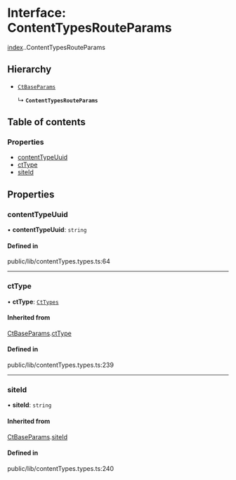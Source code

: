 # Interface: ContentTypesRouteParams

[index](../wiki/index).[<internal>](../wiki/index.%3Cinternal%3E).ContentTypesRouteParams

## Hierarchy

- [`CtBaseParams`](../wiki/index.%3Cinternal%3E.CtBaseParams)

  ↳ **`ContentTypesRouteParams`**

## Table of contents

### Properties

- [contentTypeUuid](../wiki/index.%3Cinternal%3E.ContentTypesRouteParams#contenttypeuuid)
- [ctType](../wiki/index.%3Cinternal%3E.ContentTypesRouteParams#cttype)
- [siteId](../wiki/index.%3Cinternal%3E.ContentTypesRouteParams#siteid)

## Properties

### contentTypeUuid

• **contentTypeUuid**: `string`

#### Defined in

public/lib/contentTypes.types.ts:64

___

### ctType

• **ctType**: [`CtTypes`](../wiki/index.%3Cinternal%3E.CtTypes)

#### Inherited from

[CtBaseParams](../wiki/index.%3Cinternal%3E.CtBaseParams).[ctType](../wiki/index.%3Cinternal%3E.CtBaseParams#cttype)

#### Defined in

public/lib/contentTypes.types.ts:239

___

### siteId

• **siteId**: `string`

#### Inherited from

[CtBaseParams](../wiki/index.%3Cinternal%3E.CtBaseParams).[siteId](../wiki/index.%3Cinternal%3E.CtBaseParams#siteid)

#### Defined in

public/lib/contentTypes.types.ts:240
